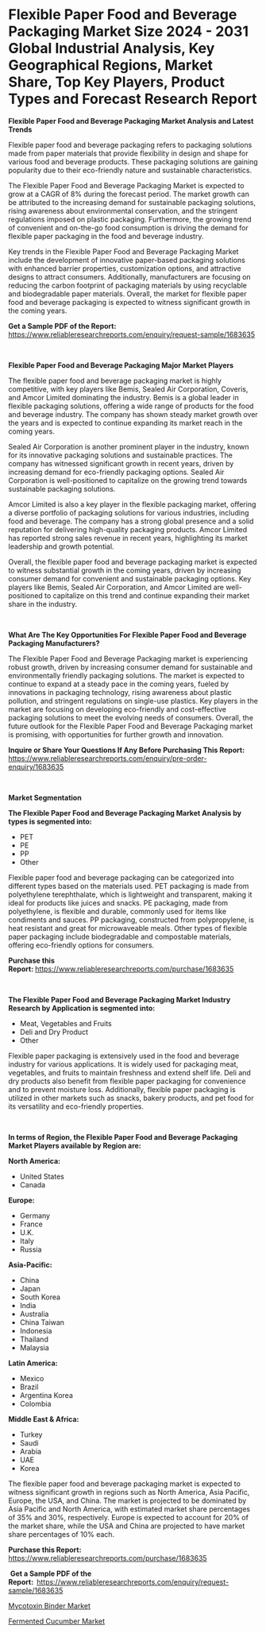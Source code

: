 <p><h1>Flexible Paper Food and Beverage Packaging Market Size 2024 - 2031 Global Industrial Analysis, Key Geographical Regions, Market Share, Top Key Players, Product Types and Forecast Research Report</h1></p><p><strong>Flexible Paper Food and Beverage Packaging Market Analysis and Latest Trends</strong></p>
<p><p>Flexible paper food and beverage packaging refers to packaging solutions made from paper materials that provide flexibility in design and shape for various food and beverage products. These packaging solutions are gaining popularity due to their eco-friendly nature and sustainable characteristics.</p><p>The Flexible Paper Food and Beverage Packaging Market is expected to grow at a CAGR of 8% during the forecast period. The market growth can be attributed to the increasing demand for sustainable packaging solutions, rising awareness about environmental conservation, and the stringent regulations imposed on plastic packaging. Furthermore, the growing trend of convenient and on-the-go food consumption is driving the demand for flexible paper packaging in the food and beverage industry.</p><p>Key trends in the Flexible Paper Food and Beverage Packaging Market include the development of innovative paper-based packaging solutions with enhanced barrier properties, customization options, and attractive designs to attract consumers. Additionally, manufacturers are focusing on reducing the carbon footprint of packaging materials by using recyclable and biodegradable paper materials. Overall, the market for flexible paper food and beverage packaging is expected to witness significant growth in the coming years.</p></p>
<p><strong>Get a Sample PDF of the Report:&nbsp;</strong> <a href="https://www.reliableresearchreports.com/enquiry/request-sample/1683635">https://www.reliableresearchreports.com/enquiry/request-sample/1683635</a></p>
<p>&nbsp;</p>
<p><strong>Flexible Paper Food and Beverage Packaging Major Market Players</strong></p>
<p><p>The flexible paper food and beverage packaging market is highly competitive, with key players like Bemis, Sealed Air Corporation, Coveris, and Amcor Limited dominating the industry. Bemis is a global leader in flexible packaging solutions, offering a wide range of products for the food and beverage industry. The company has shown steady market growth over the years and is expected to continue expanding its market reach in the coming years.</p><p>Sealed Air Corporation is another prominent player in the industry, known for its innovative packaging solutions and sustainable practices. The company has witnessed significant growth in recent years, driven by increasing demand for eco-friendly packaging options. Sealed Air Corporation is well-positioned to capitalize on the growing trend towards sustainable packaging solutions.</p><p>Amcor Limited is also a key player in the flexible packaging market, offering a diverse portfolio of packaging solutions for various industries, including food and beverage. The company has a strong global presence and a solid reputation for delivering high-quality packaging products. Amcor Limited has reported strong sales revenue in recent years, highlighting its market leadership and growth potential.</p><p>Overall, the flexible paper food and beverage packaging market is expected to witness substantial growth in the coming years, driven by increasing consumer demand for convenient and sustainable packaging options. Key players like Bemis, Sealed Air Corporation, and Amcor Limited are well-positioned to capitalize on this trend and continue expanding their market share in the industry.</p></p>
<p>&nbsp;</p>
<p><strong>What Are The Key Opportunities For Flexible Paper Food and Beverage Packaging Manufacturers?</strong></p>
<p><p>The Flexible Paper Food and Beverage Packaging market is experiencing robust growth, driven by increasing consumer demand for sustainable and environmentally friendly packaging solutions. The market is expected to continue to expand at a steady pace in the coming years, fueled by innovations in packaging technology, rising awareness about plastic pollution, and stringent regulations on single-use plastics. Key players in the market are focusing on developing eco-friendly and cost-effective packaging solutions to meet the evolving needs of consumers. Overall, the future outlook for the Flexible Paper Food and Beverage Packaging market is promising, with opportunities for further growth and innovation.</p></p>
<p><strong>Inquire or Share Your Questions If Any Before Purchasing This Report:</strong> <a href="https://www.reliableresearchreports.com/enquiry/pre-order-enquiry/1683635">https://www.reliableresearchreports.com/enquiry/pre-order-enquiry/1683635</a></p>
<p>&nbsp;</p>
<p><strong>Market Segmentation</strong></p>
<p><strong>The Flexible Paper Food and Beverage Packaging Market Analysis by types is segmented into:</strong></p>
<p><ul><li>PET</li><li>PE</li><li>PP</li><li>Other</li></ul></p>
<p><p>Flexible paper food and beverage packaging can be categorized into different types based on the materials used. PET packaging is made from polyethylene terephthalate, which is lightweight and transparent, making it ideal for products like juices and snacks. PE packaging, made from polyethylene, is flexible and durable, commonly used for items like condiments and sauces. PP packaging, constructed from polypropylene, is heat resistant and great for microwaveable meals. Other types of flexible paper packaging include biodegradable and compostable materials, offering eco-friendly options for consumers.</p></p>
<p><strong>Purchase this Report:&nbsp;</strong><a href="https://www.reliableresearchreports.com/purchase/1683635">https://www.reliableresearchreports.com/purchase/1683635</a></p>
<p>&nbsp;</p>
<p><strong>The Flexible Paper Food and Beverage Packaging Market Industry Research by Application is segmented into:</strong></p>
<p><ul><li>Meat, Vegetables and Fruits</li><li>Deli and Dry Product</li><li>Other</li></ul></p>
<p><p>Flexible paper packaging is extensively used in the food and beverage industry for various applications. It is widely used for packaging meat, vegetables, and fruits to maintain freshness and extend shelf life. Deli and dry products also benefit from flexible paper packaging for convenience and to prevent moisture loss. Additionally, flexible paper packaging is utilized in other markets such as snacks, bakery products, and pet food for its versatility and eco-friendly properties.</p></p>
<p>&nbsp;</p>
<p><strong>In terms of Region, the Flexible Paper Food and Beverage Packaging Market Players available by Region are:</strong></p>
<p>
    <p> <strong> North America: </strong>
        <ul>
            <li>United States</li>
            <li>Canada</li>
        </ul>
        </p> 
    <p> <strong> Europe: </strong>
        <ul>
            <li>Germany</li>
            <li>France</li>
            <li>U.K.</li>
            <li>Italy</li>
            <li>Russia</li>
        </ul>
        </p> 
    <p> <strong> Asia-Pacific: </strong>
        <ul>
            <li>China</li>
            <li>Japan</li>
            <li>South Korea</li>
            <li>India</li>
            <li>Australia</li>
            <li>China Taiwan</li>
            <li>Indonesia</li>
            <li>Thailand</li>
            <li>Malaysia</li>
        </ul>
        </p> 
    <p> <strong> Latin America: </strong>
        <ul>
            <li>Mexico</li>
            <li>Brazil</li>
            <li>Argentina Korea</li>
            <li>Colombia</li>
        </ul>
        </p> 
    <p> <strong> Middle East & Africa: </strong>
        <ul>
            <li>Turkey</li>
            <li>Saudi</li>
            <li>Arabia</li>
            <li>UAE</li>
            <li>Korea</li>
        </ul>
    </p>
    </p>
<p><p>The flexible paper food and beverage packaging market is expected to witness significant growth in regions such as North America, Asia Pacific, Europe, the USA, and China. The market is projected to be dominated by Asia Pacific and North America, with estimated market share percentages of 35% and 30%, respectively. Europe is expected to account for 20% of the market share, while the USA and China are projected to have market share percentages of 10% each.</p></p>
<p><strong>Purchase this Report: </strong><a href="https://www.reliableresearchreports.com/purchase/1683635">https://www.reliableresearchreports.com/purchase/1683635</a></p>
<p>&nbsp;<strong>Get a Sample PDF of the Report:&nbsp;&nbsp;</strong><a href="https://www.reliableresearchreports.com/enquiry/request-sample/1683635">https://www.reliableresearchreports.com/enquiry/request-sample/1683635</a></p>
<p><strong></strong></p>
<p><p><a href="https://issuu.com/reportprime-2/docs/mycotoxin-binder-market-size-2030.pptx">Mycotoxin Binder Market</a></p><p><a href="https://issuu.com/reportprime-2/docs/fermented-cucumber-market-size-2030.pptx">Fermented Cucumber Market</a></p></p>